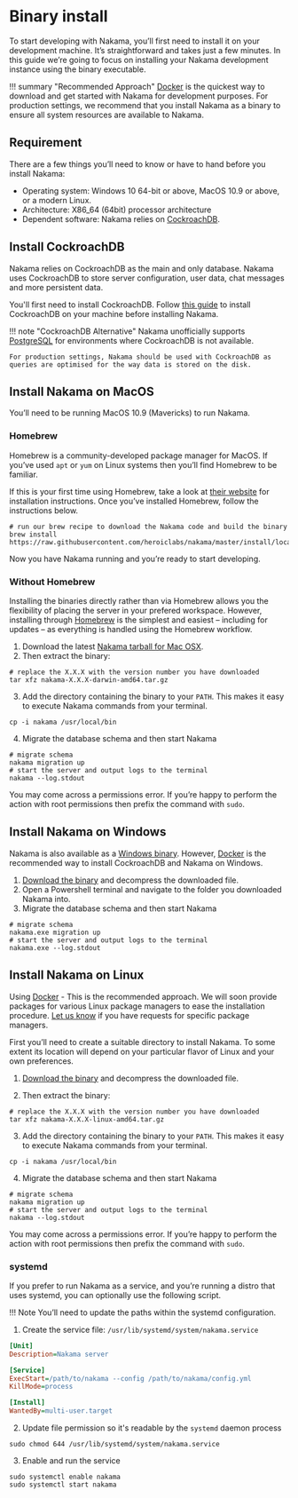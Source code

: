 # Binary install

To start developing with Nakama, you’ll first need to install it on your development machine. It’s straightforward and takes just a few minutes. In this guide we’re going to focus on installing your Nakama development instance using the binary executable.

!!! summary "Recommended Approach"
    [Docker](install-docker-quickstart.md) is the quickest way to download and get started with Nakama for development purposes. For production settings, we recommend that you install Nakama as a binary to ensure all system resources are available to Nakama.

## Requirement
There are a few things you’ll need to know or have to hand before you install Nakama:

- Operating system: Windows 10 64-bit or above, MacOS 10.9 or above, or a modern Linux.
- Architecture: X86_64 (64bit) processor architecture
- Dependent software: Nakama relies on [CockroachDB](https://cockroachlabs.com).

## Install CockroachDB

Nakama relies on CockroachDB as the main and only database. Nakama uses CockroachDB to store server configuration, user data, chat messages and more persistent data.

You'll first need to install CockroachDB. Follow [this guide](https://www.cockroachlabs.com/docs/stable/install-cockroachdb.html) to install CockroachDB on your machine before installing Nakama.

!!! note "CockroachDB Alternative"
    Nakama unofficially supports [PostgreSQL](https://www.postgresql.org/download/) for environments where CockroachDB is not available.

    For production settings, Nakama should be used with CockroachDB as queries are optimised for the way data is stored on the disk.

## Install Nakama on MacOS

You’ll need to be running MacOS 10.9 (Mavericks) to run Nakama.

### Homebrew

Homebrew is a community-developed package manager for MacOS. If you’ve used `apt` or `yum` on Linux systems then you’ll find Homebrew to be familiar.

If this is your first time using Homebrew, take a look at [their website](http://brew.sh/) for installation instructions. Once you’ve installed Homebrew, follow the instructions below.

```shell fct_label="Shell"
# run our brew recipe to download the Nakama code and build the binary
brew install https://raw.githubusercontent.com/heroiclabs/nakama/master/install/local/nakama.rb
```

Now you have Nakama running and you’re ready to start developing.

### Without Homebrew

Installing the binaries directly rather than via Homebrew allows you the flexibility of placing the server in your prefered workspace. However, installing through [Homebrew](#homebrew) is the simplest and easiest – including for updates – as everything is handled using the Homebrew workflow.

1. Download the latest [Nakama tarball for Mac OSX](https://github.com/heroiclabs/nakama/releases/latest).
2. Then extract the binary:

```shell fct_label="Shell"
# replace the X.X.X with the version number you have downloaded
tar xfz nakama-X.X.X-darwin-amd64.tar.gz
```

3. Add the directory containing the binary to your `PATH`. This makes it easy to execute Nakama commands from your terminal.

```shell fct_label="Shell"
cp -i nakama /usr/local/bin
```

4. Migrate the database schema and then start Nakama

```shell fct_label="Shell"
# migrate schema
nakama migration up
# start the server and output logs to the terminal
nakama --log.stdout
```

You may come across a permissions error. If you’re happy to perform the action with root permissions then prefix the command with `sudo`.

## Install Nakama on Windows

Nakama is also available as a [Windows binary](https://github.com/heroiclabs/nakama/releases/latest). However, [Docker](install-docker-quickstart.md) is the recommended way to install CockroachDB and Nakama on Windows.

1. [Download the binary](https://github.com/heroiclabs/nakama/releases/latest) and decompress the downloaded file.
2. Open a Powershell terminal and navigate to the folder you downloaded Nakama into.
3. Migrate the database schema and then start Nakama

```shell fct_label="Powershell"
# migrate schema
nakama.exe migration up
# start the server and output logs to the terminal
nakama.exe --log.stdout
```

## Install Nakama on Linux

Using [Docker](install-docker-quickstart.md) - This is the recommended approach. We will soon provide packages for various Linux package managers to ease the installation procedure. [Let us know](mailto:support@heroiclabs.com) if you have requests for specific package managers.

First you’ll need to create a suitable directory to install Nakama. To some extent its location will depend on your particular flavor of Linux and your own preferences.

1. [Download the binary](https://github.com/heroiclabs/nakama/releases/latest) and decompress the downloaded file.

2. Then extract the binary:

```shell fct_label="Shell"
# replace the X.X.X with the version number you have downloaded
tar xfz nakama-X.X.X-linux-amd64.tar.gz
```

3. Add the directory containing the binary to your `PATH`. This makes it easy to execute Nakama commands from your terminal.

```shell fct_label="Shell"
cp -i nakama /usr/local/bin
```

4. Migrate the database schema and then start Nakama

```shell fct_label="Shell"
# migrate schema
nakama migration up
# start the server and output logs to the terminal
nakama --log.stdout
```

You may come across a permissions error. If you’re happy to perform the action with root permissions then prefix the command with `sudo`.

### systemd

If you prefer to run Nakama as a service, and you’re running a distro that uses systemd, you can optionally use the following script.

!!! Note
    You’ll need to update the paths within the systemd configuration.

1. Create the service file: `/usr/lib/systemd/system/nakama.service`
```ini fct_label="nakama.service"
[Unit]
Description=Nakama server

[Service]
ExecStart=/path/to/nakama --config /path/to/nakama/config.yml
KillMode=process

[Install]
WantedBy=multi-user.target
```

2. Update file permission so it's readable by the `systemd` daemon process

```shell fct_label="Shell"
sudo chmod 644 /usr/lib/systemd/system/nakama.service
```

3. Enable and run the service

```shell fct_label="Shell"
sudo systemctl enable nakama
sudo systemctl start nakama
```


